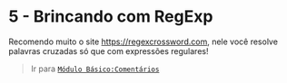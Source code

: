 # 5 - Brincando com RegExp
Recomendo muito o site https://regexcrossword.com, nele você resolve palavras cruzadas só que com expressões regulares!

> Ir para [`Módulo Básico:Comentários`](../basic/comments.md)
